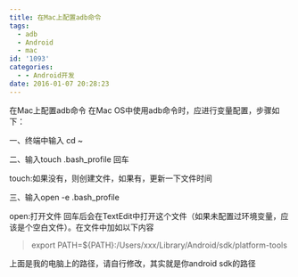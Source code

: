 ```yaml
---
title: 在Mac上配置adb命令
tags:
  - adb
  - Android
  - mac
id: '1093'
categories:
  - - Android开发
date: 2016-01-07 20:28:23
---
```


在Mac上配置adb命令 在Mac OS中使用adb命令时，应进行变量配置，步骤如下：

一、终端中输入 cd ~

二、输入touch .bash\_profile 回车

touch:如果没有，则创建文件，如果有，更新一下文件时间

三、输入open -e .bash\_profile

open:打开文件 回车后会在TextEdit中打开这个文件（如果未配置过环境变量，应该是个空白文件）。在文件中加如以下内容

> export PATH=${PATH}:/Users/xxx/Library/Android/sdk/platform-tools

上面是我的电脑上的路径，请自行修改，其实就是你android sdk的路径